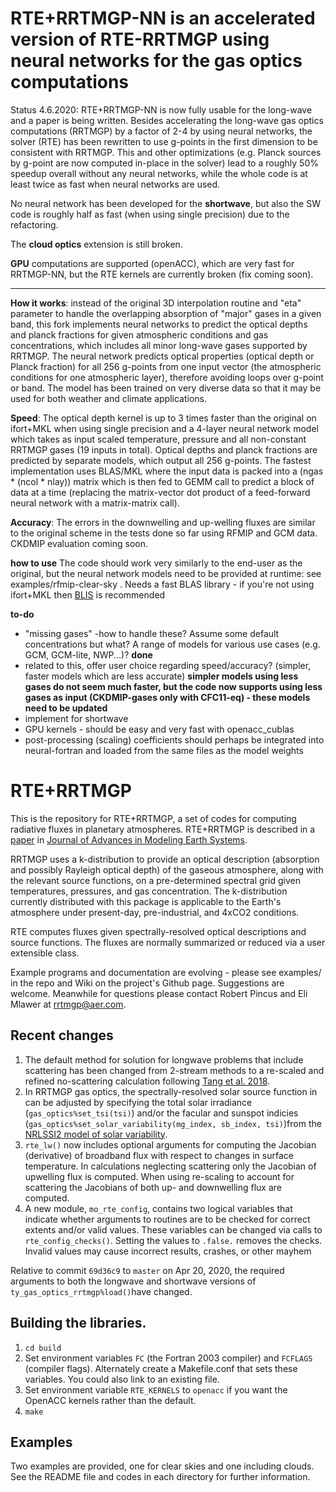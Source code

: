 # RTE+RRTMGP-NN is an accelerated version of RTE-RRTMGP using neural networks for the gas optics computations 

Status 4.6.2020: RTE+RRTMGP-NN is now fully usable for the long-wave and a paper is being written. Besides accelerating the long-wave gas optics computations (RRTMGP) by a factor of 2-4 by using neural networks, the solver (RTE) has been rewritten to use g-points in the first dimension to be consistent with RRTMGP. This and other optimizations (e.g. Planck sources by g-point are now computed in-place in the solver) lead to a roughly 50% speedup overall without any neural networks, while the whole code is at least twice as fast when neural networks are used. 

No neural network has been developed for the **shortwave**, but also the SW code is roughly half as fast (when using single precision) due to the refactoring. 

The **cloud optics** extension is still broken.

**GPU** computations are supported (openACC), which are very fast for RRTMGP-NN, but the RTE kernels are currently broken (fix coming soon). 

------------

**How it works**: instead of the original 3D interpolation routine and "eta" parameter to handle the overlapping absorption of "major" gases in a given band, this fork implements neural networks to predict the optical depths and planck fractions for given atmospheric conditions and gas concentrations, which includes all minor long-wave gases supported by RRTMGP. The neural network predicts optical properties (optical depth or Planck fraction) for all 256 g-points from one input vector (the atmospheric conditions for one atmospheric layer), therefore avoiding loops over g-point or band. The model has been trained on very diverse data so that it may be used for both weather and climate applications. 

**Speed**: The optical depth kernel is up to 3 times faster than the original on ifort+MKL when using single precision and a 4-layer neural network model which takes as input scaled temperature, pressure and all non-constant RRTMGP gases (19 inputs in total). Optical depths and planck fractions are predicted by separate models, which output all 256 g-points. The fastest implementation uses BLAS/MKL where the input data is packed into a (ngas * (ncol * nlay)) matrix which is then fed to GEMM call to predict a block of data at a time (replacing the matrix-vector dot product of a feed-forward neural network with a matrix-matrix call).

**Accuracy**: The errors in the downwelling and up-welling fluxes are similar to the original scheme in the tests done so far using RFMIP and GCM data. CKDMIP evaluation coming soon. 

**how to use** 
The code should work very similarly to the end-user as the original, but the neural network models need to be provided at runtime: see examples/rfmip-clear-sky . Needs a fast BLAS library - if you're not using ifort+MKL then [BLIS](https://github.com/flame/blis) is recommended

**to-do**
- "missing gases" -how to handle these? Assume some default concentrations but what? A range of models for various use cases (e.g. GCM, GCM-lite, NWP...)? **done**
- related to this, offer user choice regarding speed/accuracy? (simpler, faster models which are less accurate) **simpler models using less gases do not seem much faster, but the code now supports using less gases as input (CKDMIP-gases only with CFC11-eq) - these models need to be updated**
- implement for shortwave
- GPU kernels - should be easy and very fast with openacc_cublas
- post-processing (scaling) coefficients should perhaps be integrated into neural-fortran and loaded from the same files as the model weights


# RTE+RRTMGP

This is the repository for RTE+RRTMGP, a set of codes for computing radiative fluxes in planetary atmospheres. RTE+RRTMGP is described in a [paper](https://doi.org/10.1029/2019MS001621) in [Journal of Advances in Modeling Earth Systems](http://james.agu.org).

RRTMGP uses a k-distribution to provide an optical description (absorption and possibly Rayleigh optical depth) of the gaseous atmosphere, along with the relevant source functions, on a pre-determined spectral grid given temperatures, pressures, and gas concentration. The k-distribution currently distributed with this package is applicable to the Earth's atmosphere under present-day, pre-industrial, and 4xCO2 conditions.

RTE computes fluxes given spectrally-resolved optical descriptions and source functions. The fluxes are normally summarized or reduced via a user extensible class.

Example programs and documentation are evolving - please see examples/ in the repo and Wiki on the project's Github page. Suggestions are welcome. Meanwhile for questions please contact Robert Pincus and Eli Mlawer at rrtmgp@aer.com.

## Recent changes

1. The default method for solution for longwave problems that include scattering has been changed from 2-stream methods to a re-scaled and refined no-scattering calculation following [Tang et al. 2018](https://doi.org/10.1175/JAS-D-18-0014.1).
2. In RRTMGP gas optics, the spectrally-resolved solar source function in can be adjusted by specifying the total solar irradiance (`gas_optics%set_tsi(tsi)`) and/or the facular and sunspot indicies (`gas_optics%set_solar_variability(mg_index, sb_index, tsi)`)from the [NRLSSI2 model of solar variability](http://doi.org/10.1175/BAMS-D-14-00265.1).  
3. `rte_lw()` now includes optional arguments for computing the Jacobian (derivative) of broadband flux with respect to changes in surface temperature. In calculations neglecting scattering only the Jacobian of upwelling flux is computed. When using re-scaling to account for scattering the Jacobians of both up- and downwelling flux are computed.
4. A new module, `mo_rte_config`, contains two logical variables that indicate whether arguments to routines are to be checked for correct extents and/or valid values. These variables can be changed via calls to `rte_config_checks()`. Setting the values to `.false.` removes the checks. Invalid values may cause incorrect results, crashes, or other mayhem

Relative to commit `69d36c9` to `master` on Apr 20, 2020, the required arguments to both the longwave and shortwave versions of `ty_gas_optics_rrtmgp%load()`have changed.


## Building the libraries.

1. `cd build`
2. Set environment variables `FC` (the Fortran 2003 compiler) and `FCFLAGS` (compiler flags). Alternately create a Makefile.conf that sets these variables. You could also link to an existing file.
3. Set environment variable `RTE_KERNELS` to `openacc` if you want the OpenACC kernels rather than the default.
4. `make`

## Examples

Two examples are provided, one for clear skies and one including clouds. See the README file and codes in each directory for further information.
